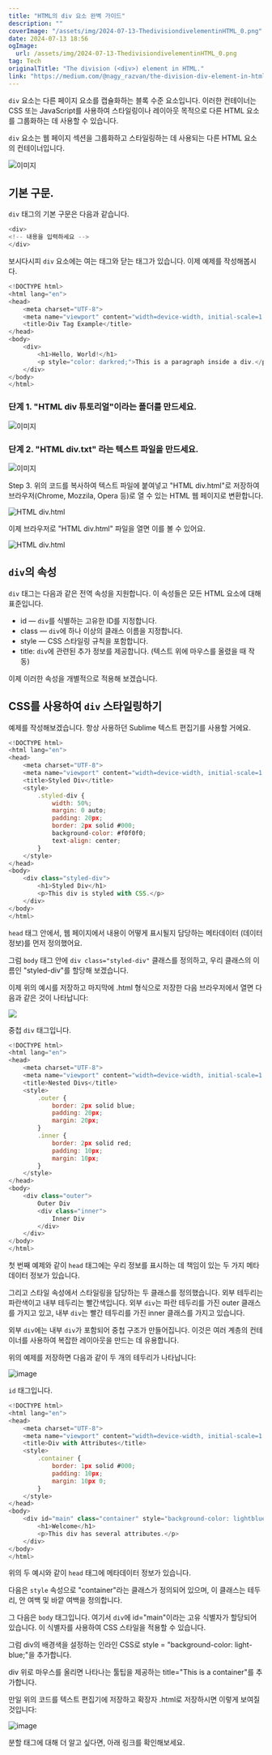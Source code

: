 ```yaml
---
title: "HTML의 div 요소 완벽 가이드"
description: ""
coverImage: "/assets/img/2024-07-13-ThedivisiondivelementinHTML_0.png"
date: 2024-07-13 18:56
ogImage: 
  url: /assets/img/2024-07-13-ThedivisiondivelementinHTML_0.png
tag: Tech
originalTitle: "The division (<div>) element in HTML."
link: "https://medium.com/@nagy_razvan/the-division-div-element-in-html-b5fb7daff9f6"
---
```



`div` 요소는 다른 페이지 요소를 캡슐화하는 블록 수준 요소입니다. 이러한 컨테이너는 CSS 또는 JavaScript를 사용하여 스타일링이나 레이아웃 목적으로 다른 HTML 요소를 그룹화하는 데 사용할 수 있습니다.

`div` 요소는 웹 페이지 섹션을 그룹화하고 스타일링하는 데 사용되는 다른 HTML 요소의 컨테이너입니다.

![이미지](/assets/img/2024-07-13-ThedivisiondivelementinHTML_0.png)

## 기본 구문.

<div class="content-ad"></div>

`div` 태그의 기본 구문은 다음과 같습니다.

```js
<div>
<!-- 내용을 입력하세요 -->
</div>
```

보시다시피 `div` 요소에는 여는 태그와 닫는 태그가 있습니다. 이제 예제를 작성해봅시다.

```js
<!DOCTYPE html>
<html lang="en">
<head>
    <meta charset="UTF-8">
    <meta name="viewport" content="width=device-width, initial-scale=1.0">
    <title>Div Tag Example</title>
</head>
<body>
    <div>
        <h1>Hello, World!</h1>
        <p style="color: darkred;">This is a paragraph inside a div.</p>
    </div>
</body>
</html>
```

<div class="content-ad"></div>

### 단계 1. "HTML div 튜토리얼"이라는 폴더를 만드세요.

![이미지](/assets/img/2024-07-13-ThedivisiondivelementinHTML_1.png)

### 단계 2. "HTML div.txt" 라는 텍스트 파일을 만드세요.

![이미지](/assets/img/2024-07-13-ThedivisiondivelementinHTML_2.png)

<div class="content-ad"></div>

Step 3. 위의 코드를 복사하여 텍스트 파일에 붙여넣고 "HTML div.html"로 저장하여 브라우저(Chrome, Mozzila, Opera 등)로 열 수 있는 HTML 웹 페이지로 변환합니다.

![HTML div.html](/assets/img/2024-07-13-ThedivisiondivelementinHTML_3.png)

이제 브라우저로 "HTML div.html" 파일을 열면 이를 볼 수 있어요.

![HTML div.html](/assets/img/2024-07-13-ThedivisiondivelementinHTML_4.png)

<div class="content-ad"></div>

## `div`의 속성

`div` 태그는 다음과 같은 전역 속성을 지원합니다. 이 속성들은 모든 HTML 요소에 대해 표준입니다.

- id — `div`를 식별하는 고유한 ID를 지정합니다.
- class — `div`에 하나 이상의 클래스 이름을 지정합니다.
- style — CSS 스타일링 규칙을 포함합니다.
- title: `div`에 관련된 추가 정보를 제공합니다. (텍스트 위에 마우스를 올렸을 때 작동)

이제 이러한 속성을 개별적으로 적용해 보겠습니다.

<div class="content-ad"></div>

## CSS를 사용하여 `div` 스타일링하기

예제를 작성해보겠습니다. 항상 사용하던 Sublime 텍스트 편집기를 사용할 거에요.

```js
<!DOCTYPE html>
<html lang="en">
<head>
    <meta charset="UTF-8">
    <meta name="viewport" content="width=device-width, initial-scale=1.0">
    <title>Styled Div</title>
    <style>
        .styled-div {
            width: 50%;
            margin: 0 auto;
            padding: 20px;
            border: 2px solid #000;
            background-color: #f0f0f0;
            text-align: center;
        }
    </style>
</head>
<body>
    <div class="styled-div">
        <h1>Styled Div</h1>
        <p>This div is styled with CSS.</p>
    </div>
</body>
</html>
```

`head` 태그 안에서, 웹 페이지에서 내용이 어떻게 표시될지 담당하는 메타데이터 (데이터 정보)를 먼저 정의했어요.

<div class="content-ad"></div>

그럼 `body` 태그 안에 `div class="styled-div"` 클래스를 정의하고, 우리 클래스의 이름인 "styled-div"를 할당해 보겠습니다.

이제 위의 예시를 저장하고 마지막에 .html 형식으로 저장한 다음 브라우저에서 열면 다음과 같은 것이 나타납니다:

<img src="/assets/img/2024-07-13-ThedivisiondivelementinHTML_5.png" />

<div class="content-ad"></div>

중첩 `div` 태그입니다.

```js
<!DOCTYPE html>
<html lang="en">
<head>
    <meta charset="UTF-8">
    <meta name="viewport" content="width=device-width, initial-scale=1.0">
    <title>Nested Divs</title>
    <style>
        .outer {
            border: 2px solid blue;
            padding: 20px;
            margin: 20px;
        }
        .inner {
            border: 2px solid red;
            padding: 10px;
            margin: 10px;
        }
    </style>
</head>
<body>
    <div class="outer">
        Outer Div
        <div class="inner">
            Inner Div
        </div>
    </div>
</body>
</html>
```

첫 번째 예제와 같이 `head` 태그에는 우리 정보를 표시하는 데 책임이 있는 두 가지 메타데이터 정보가 있습니다.

그리고 스타일 속성에서 스타일링을 담당하는 두 클래스를 정의했습니다. 외부 테두리는 파란색이고 내부 테두리는 빨간색입니다. 외부 `div`는 파란 테두리를 가진 outer 클래스를 가지고 있고, 내부 `div`는 빨간 테두리를 가진 inner 클래스를 가지고 있습니다.

<div class="content-ad"></div>

외부 `div`에는 내부 `div`가 포함되어 중첩 구조가 만들어집니다. 이것은 여러 계층의 컨테이너를 사용하여 복잡한 레이아웃을 만드는 데 유용합니다.

위의 예제를 저장하면 다음과 같이 두 개의 테두리가 나타납니다:

![image](/assets/img/2024-07-13-ThedivisiondivelementinHTML_6.png)

`id` 태그입니다.

<div class="content-ad"></div>

```js
<!DOCTYPE html>
<html lang="en">
<head>
    <meta charset="UTF-8">
    <meta name="viewport" content="width=device-width, initial-scale=1.0">
    <title>Div with Attributes</title>
    <style>
        .container {
            border: 1px solid #000;
            padding: 10px;
            margin: 10px 0;
        }
    </style>
</head>
<body>
    <div id="main" class="container" style="background-color: lightblue;" title="This is a container">
        <h1>Welcome</h1>
        <p>This div has several attributes.</p>
    </div>
</body>
</html>
```

위의 두 예시와 같이 `head` 태그에 메타데이터 정보가 있습니다.

다음은 `style` 속성으로 "container"라는 클래스가 정의되어 있으며, 이 클래스는 테두리, 안 여백 및 바깥 여백을 정의합니다.

그 다음은 `body` 태그입니다. 여기서 `div`에 id="main"이라는 고유 식별자가 할당되어 있습니다. 이 식별자를 사용하여 CSS 스타일을 적용할 수 있습니다.


<div class="content-ad"></div>

그럼 div의 배경색을 설정하는 인라인 CSS로 style = "background-color: light-blue;"을 추가합니다.

div 위로 마우스를 올리면 나타나는 툴팁을 제공하는 title="This is a container"를 추가합니다.

만일 위의 코드를 텍스트 편집기에 저장하고 확장자 .html로 저장하시면 이렇게 보여질 것입니다:

![image](/assets/img/2024-07-13-ThedivisiondivelementinHTML_7.png)

<div class="content-ad"></div>

분할 태그에 대해 더 알고 싶다면, 아래 링크를 확인해보세요.